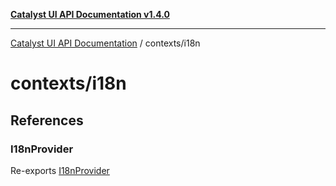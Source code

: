 [**Catalyst UI API Documentation v1.4.0**](../../README.md)

---

[Catalyst UI API Documentation](../../README.md) / contexts/i18n

# contexts/i18n

## References

### I18nProvider

Re-exports [I18nProvider](I18nProvider/functions/I18nProvider.md)
